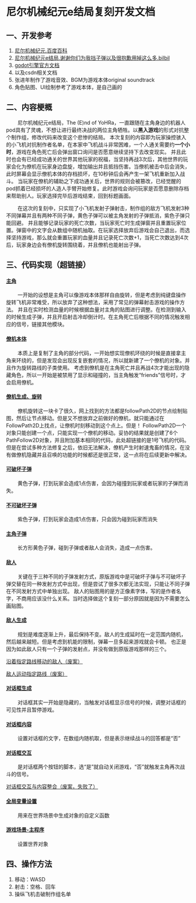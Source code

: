 # 尼尔机械纪元e结局复刻开发文档
## 一、开发参考
1. [尼尔机械纪元.百度百科](https://baike.baidu.com/item/%E5%B0%BC%E5%B0%94%EF%BC%9A%E6%9C%BA%E6%A2%B0%E7%BA%AA%E5%85%83/18761799?fr=aladdin)
2. [尼尔机械纪元e结局.谢谢你们为我挡子弹以及很抱歉用掉这么多.bilbil](https://www.bilibili.com/video/BV1Ss411H7Aj?spm_id_from=333.337.search-card.all.click&vd_source=f2585a535b99217da5822331c2283fa3)
3. [godot引擎官方文档](https://docs.godotengine.org/zh_CN/latest/index.html)
4. 以及csdn相关文档
5. 张进年制作了游戏音效、BGM为游戏本体original soundtrack
6. 角色贴图、UI绘制参考了游戏本体，是自己画的
## 二、内容梗概
&nbsp;&nbsp;&nbsp;&nbsp;&nbsp;&nbsp;&nbsp;&nbsp;尼尔机械纪元e结局，The (E)nd of YoHRa，一直跟随在主角身边的机器人pod具有了灵魂，不想让进行最终决战的两位主角牺牲。以**黑入游戏**的形式对抗整个制作组，修改代码来改变这个悲惨的结局。
本次复刻的内容即为玩家操控骇入的小飞机对抗制作者名单，在本家中飞机战斗非常困难，一个人通关需要约**一个小时**，游戏在角色死亡后会弹出窗口询问是否愿意继续坚持下去改变现实。
并且此时也会有已经成功通关的世界其他玩家的祝福，当坚持再战3次后，其他世界的玩家会化为僚机在玩家身边盘旋，增加输出并且抵挡伤害。当僚机被击中后会消失，此时屏幕会显示僚机本体的存档损坏，在10秒钟后会再产生一架飞机重新加入战斗。
当玩家在僚机的辅助之下成功通关后，世界的规则会被篡改，已经觉醒的pod抓着已经损坏的人造人手臂开始修复。此时游戏会询问玩家是否愿意删除存档来帮助别人。玩家选择完毕后游戏结束，回到标题画面。

&nbsp;&nbsp;&nbsp;&nbsp;&nbsp;&nbsp;&nbsp;&nbsp;在这次的复刻中，只实现了小飞机发射子弹射击，制作组的敌方飞机发射3种不同弹幕并且有两种不同子弹，黄色子弹可以被主角发射的子弹抵消，紫色子弹只能回避。
并且能够记录玩家的死亡次数，当玩家死亡时生成弹窗并且重置玩家位置。弹窗中的文字会从数组中随机抽取。在玩家选择放弃后游戏会自己退出，而选择坚持游戏，那么就会重置玩家的血量并且记录死亡次数+1，当死亡次数达到4次后，玩家身边会有僚机旋转围绕着，并且僚机也能射出子弹。
## 三、代码实现（超链接）
#### [主角](./脚本/主角.gd)

&nbsp;&nbsp;&nbsp;&nbsp;&nbsp;&nbsp;&nbsp;&nbsp;一开始的设想是主角可以像游戏本体那样自由旋转，但是考虑到纯键盘操作旋转飞机非常难受，所以放弃了这种想法，采用了常见的弹幕射击游戏的操作方法。
并且在实时检测血量的时候根据血量对主角的贴图进行调整。在检测到输入的时候生成子弹，并且开启射击冷却倒计时。在主角死亡后根据不同的情况触发相应的信号，链接其他模块。

#### [僚机本体](./脚本/僚机本体.gd)

&nbsp;&nbsp;&nbsp;&nbsp;&nbsp;&nbsp;&nbsp;&nbsp;本质上是复制了主角的部分代码，一开始想实现僚机环绕的时候是直接拿主角来环绕的，但是发现会出现反复嵌套的情况，所以就新建了一个僚机的对象。并且作为旋转路线的子类使用。
考虑到僚机是在主角死亡并且再战4次才能出现的隐藏角色，所以一开始是被禁用了显示和碰撞的，当主角触发“friends”信号时，才会启用僚机。

#### [僚机生成、旋转](./脚本/僚机生成1.gd)

&nbsp;&nbsp;&nbsp;&nbsp;&nbsp;&nbsp;&nbsp;&nbsp;僚机旋转这一块卡了很久，网上找到的方法都是followPath2D的节点绘制贴图，然后让节点移动。但是又不想放弃之前做好的僚机，就只能通过在FollowPath2D上找点，让僚机时刻移动到这个点上。但是！
FollowPath2D一个对象只能创建一个点，只能实现一个僚机的移动。妥协的结果就是创建了6个PathFollow2D对象，并且附加基本相同的代码，此处超链接的是1号飞机的代码。
但是在尝试多种方法修复之后，依旧无法解决，僚机产生时射速鬼畜的情况，在没有做僚机隐藏并且召唤的功能的时候都还是很正常，这一点将在后续更新中解决。

#### [可破坏子弹](./脚本/可破坏子弹.gd)

&nbsp;&nbsp;&nbsp;&nbsp;&nbsp;&nbsp;&nbsp;&nbsp;黄色子弹，打到玩家会造成1点伤害，会因为碰撞到玩家或者玩家的子弹而消失。

#### [不可破坏子弹](./脚本/不可破坏子弹.gd)

&nbsp;&nbsp;&nbsp;&nbsp;&nbsp;&nbsp;&nbsp;&nbsp;紫色子弹，打到玩家会造成1点伤害，只会因为碰到玩家而消失

#### [主角子弹](./脚本/子弹.gd)

&nbsp;&nbsp;&nbsp;&nbsp;&nbsp;&nbsp;&nbsp;&nbsp;长方形黄色子弹，碰到子弹或者敌人会消失，造成一点伤害。

#### [敌人](./脚本/enemy1.gd)

&nbsp;&nbsp;&nbsp;&nbsp;&nbsp;&nbsp;&nbsp;&nbsp;关键在于三种不同的子弹发射方式，原版游戏中是可破坏子弹与不可破坏子弹交替在同一种发射方式中出现，但是尝试了很多次都无法实现，只能让不同子弹在不同发射方式中单独出现。
敌人的贴图用的是方正像素字体，写的是作者名字，不商用应该没什么关系。当时选择做这个复刻一部分原因就是因为不需要怎么画贴图。

#### [敌人生成](./脚本/enemy_Create.gd)

&nbsp;&nbsp;&nbsp;&nbsp;&nbsp;&nbsp;&nbsp;&nbsp;规划是难度逐渐上升，最后保持不变。敌人的生成延时在一定范围内随机，然后越来越短。但是考虑到机能的限制，弹幕一旦多起来游戏就会卡顿。
也正是因为如此敌人只有一个子弹的发射点，并没有做到原版游戏那样的三个。

[沿着指定路线移动的敌人（废案）](./脚本/enemy2.gd)

[敌人运动指定路线（废案）](./脚本/path.gd)

#### [对话框生成](./脚本/对话框生成.gd)

&nbsp;&nbsp;&nbsp;&nbsp;&nbsp;&nbsp;&nbsp;&nbsp;对话框其实一开始是隐藏的，当触发对话框显示信号的时候，调整对话框的可见性并且暂停游戏。

#### [对话框内容](./脚本/talks.gd)

&nbsp;&nbsp;&nbsp;&nbsp;&nbsp;&nbsp;&nbsp;&nbsp;设置对话框的文字，在数组内随机取，但是表示继续战斗的回答都是“否”

#### [对话框交互](./脚本/对话框2.gd)

&nbsp;&nbsp;&nbsp;&nbsp;&nbsp;&nbsp;&nbsp;&nbsp;是对话框两个按钮的脚本，选“是”就自动关闭游戏，“否”就触发主角再次战斗的信号。

[对话框交互与内容整合（废案，失败了）](./脚本/对话框.gd)

#### [全局变量设置](./脚本/global.gd)

&nbsp;&nbsp;&nbsp;&nbsp;&nbsp;&nbsp;&nbsp;&nbsp;用来在世界场景中生成对象的自定义函数

#### [游戏场景-主程序](./脚本/场景.gd)

&nbsp;&nbsp;&nbsp;&nbsp;&nbsp;&nbsp;&nbsp;&nbsp;设置世界对象

## 四、操作方法
1. 移动：WASD
2. 射击：空格、回车
3. 操纵飞机击破制作组名单
